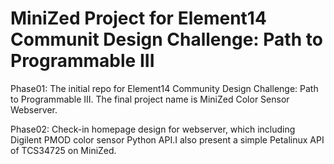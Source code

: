 # MiniZed Project for Element14 Communit Design Challenge: Path to Programmable III
Phase01: The initial repo for Element14 Community Design Challenge: Path to Programmable III. 
         The final project name is MiniZed Color Sensor Webserver.
         
Phase02: Check-in homepage design for webserver, which including Digilent PMOD color sensor Python API.I also present a simple Petalinux API of TCS34725 
          on MiniZed.
